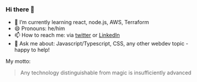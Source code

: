### Hi there 👋

- 🌱 I’m currently learning react, node.js, AWS, Terraform
- 😄 Pronouns: he/him
- 📫 How to reach me: via [twitter](https://twitter.com/arim) or [LinkedIn](https://linkedin.com/in/pawelpruszkowski)
- 💬 Ask me about: Javascript/Typescript, CSS, any other webdev topic - happy to help!

My motto:

> Any technology distinguishable from magic is insufficiently advanced

<!--
**arimeq/arimeq** is a ✨ _special_ ✨ repository because its `README.md` (this file) appears on your GitHub profile.

Here are some ideas to get you started:

- 🔭 I’m currently working on ...
- 🌱 I’m currently learning ...
- 👯 I’m looking to collaborate on ...
- 🤔 I’m looking for help with ...
- 💬 Ask me about ...
- 📫 How to reach me: ...
- 😄 Pronouns: ...
- ⚡ Fun fact: ...
-->
